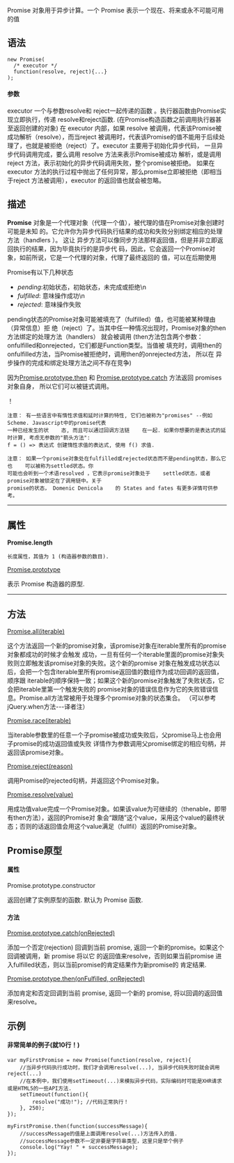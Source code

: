 Promise 对象用于异步计算。一个 Promise 表示一个现在、将来或永不可能可用的值

## 语法

>    
    new Promise(
      /* executor */ 
      function(resolve, reject){...}
    );
    
#### 参数
executor
   一个与参数resolve和 reject一起传递的函数 。执行器函数由Promise实现立即执行，传递
resolve和reject函数. (在Promise构造函数之前调用执行器甚至返回创建的对象) 
   在 executor 内部，如果 resolve 被调用，代表该Promise被成功解析（resolve），而当reject
   被调用时，代表该Promise的值不能用于后续处理了，也就是被拒绝（reject）了。executor
主要用于初始化异步代码， 一旦异步代码调用完成，要么调用 resolve 方法来表示Promise被成功
解析，或是调用 reject 方法，表示初始化的异步代码调用失败，整个promise被拒绝。
  如果在executor 方法的执行过程中抛出了任何异常，那么promise立即被拒绝（即相当于reject
  方法被调用），executor 的返回值也就会被忽略。
  
## 描述
  **Promise** 对象是一个代理对象（代理一个值），被代理的值在Promise对象创建时可能是未知
的。它允许你为异步代码执行结果的成功和失败分别绑定相应的处理方法（handlers ）。 这让
异步方法可以像同步方法那样返回值，但是并非立即返回执行的结果，因为毕竟执行的是异步代
码，因此，它会返回一个Promise对象，如前所说，它是一个代理的对象，代理了最终返回的
值，可以在后期使用

Promise有以下几种状态
  * *pending*:初始状态，初始状态，未完成或拒绝\n
  * *fulfilled*: 意味操作成功\n
  * *rejected*: 意味操作失败
  
pending状态的Promise对象可能被填充了（fulfilled）值，也可能被某种理由（异常信息）拒
绝（reject）了。当其中任一种情况出现时，Promise对象的then方法绑定的处理方法（handlers）
就会被调用 (then方法包含两个参数：onfulfilled和onrejected，它们都是Function类型。当值被
填充时，调用then的onfulfilled方法，当Promise被拒绝时，调用then的onrejected方法， 所以在
异步操作的完成和绑定处理方法之间不存在竞争)

因为[Promise.prototype.then](https://developer.mozilla.org/zh-CN/docs/Web/JavaScript/Reference/Global_Objects/Promise/then)
和 [Promise.prototype.catch](https://developer.mozilla.org/zh-CN/docs/Web/JavaScript/Reference/Global_Objects/Promise/catch)
方法返回 promises对象自身， 所以它们可以被链式调用。


！[](/img/promise.jpg)
>    
    注意： 有一些语言中有惰性求值和延时计算的特性, 它们也被称为"promises" --例如Scheme. Javascript中的promise代表
    一种已经发生的状    态, 而且可以通过回调方法链    在一起. 如果你想要的是表达式的延时计算, 考虑无参数的"箭头方法":
    f = () => 表达式 创建惰性求值的表达式, 使用 f() 求值.
    
    注意： 如果一个promise对象处在fulfilled或rejected状态而不是pending状态，那么它也    可以被称为settled状态。你
    可能也会听到一个术语resolved ，它表示promise对象处于    settled状态，或者promise对象被锁定在了调用链中。关于
    promise的状态， Domenic Denicola    的 States and fates 有更多详情可供参考。

- - -

## 属性
**Promise.length**

    长度属性，其值为 1 (构造器参数的数目).
   
[Promise.prototype](https://developer.mozilla.org/zh-CN/docs/Web/JavaScript/Reference/Global_Objects/Promise/prototype)

表示 Promise 构造器的原型.   

- - -

## 方法

[Promise.all(iterable)](https://developer.mozilla.org/zh-CN/docs/Web/JavaScript/Reference/Global_Objects/Promise/all)

  这个方法返回一个新的promise对象，该promise对象在iterable里所有的promise对象都成功的时候才会触发
  成功，一旦有任何一个iterable里面的promise对象失败则立即触发该promise对象的失败。这个新的promise
  对象在触发成功状态以后，会把一个包含iterable里所有promise返回值的数组作为成功回调的返回值，顺序跟
  iterable的顺序保持一致；如果这个新的promise对象触发了失败状态，它会把iterable里第一个触发失败的
  promise对象的错误信息作为它的失败错误信息。Promise.all方法常被用于处理多个promise对象的状态集合。
  （可以参考jQuery.when方法---译者注）
  

[Promise.race(iterable)](https://developer.mozilla.org/zh-CN/docs/Web/JavaScript/Reference/Global_Objects/Promise/race)

  当iterable参数里的任意一个子promise被成功或失败后，父promise马上也会用子promise的成功返回值或失败
  详情作为参数调用父promise绑定的相应句柄，并返回该promise对象。
  
[Promise.reject(reason)](https://developer.mozilla.org/zh-CN/docs/Web/JavaScript/Reference/Global_Objects/Promise/reject)

  调用Promise的rejected句柄，并返回这个Promise对象。
  
[Promise.resolve(value)](https://developer.mozilla.org/zh-CN/docs/Web/JavaScript/Reference/Global_Objects/Promise/resolve)

  用成功值value完成一个Promise对象。如果该value为可继续的（thenable，即带有then方法），返回的Promise对
  象会“跟随”这个value，采用这个value的最终状态；否则的话返回值会用这个value满足（fullfil）返回的Promise对象。
  
  
## Promise原型

#### 属性

Promise.prototype.constructor

返回创建了实例原型的函数.  默认为 Promise 函数.

#### 方法

[Promise.prototype.catch(onRejected)]()

  添加一个否定(rejection) 回调到当前 promise, 返回一个新的promise。如果这个回调被调用，新 promise 将以它
  的返回值来resolve，否则如果当前promise 进入fulfilled状态，则以当前promise的肯定结果作为新promise的
  肯定结果.
  
[Promise.prototype.then(onFulfilled, onRejected)]()

  添加肯定和否定回调到当前 promise, 返回一个新的 promise, 将以回调的返回值 来resolve。
  
  
## 示例

#### 非常简单的例子(就10行！)

>    
    var myFirstPromise = new Promise(function(resolve, reject){
        //当异步代码执行成功时，我们才会调用resolve(...), 当异步代码失败时就会调用reject(...)
        //在本例中，我们使用setTimeout(...)来模拟异步代码，实际编码时可能是XHR请求或是HTML5的一些API方法.
        setTimeout(function(){
            resolve("成功!"); //代码正常执行！
        }, 250);
    });

    myFirstPromise.then(function(successMessage){
        //successMessage的值是上面调用resolve(...)方法传入的值.
        //successMessage参数不一定非要是字符串类型，这里只是举个例子
        console.log("Yay! " + successMessage);
    });
    












